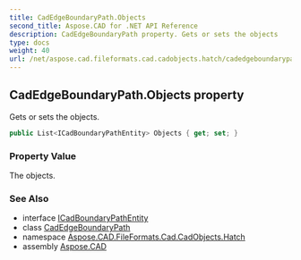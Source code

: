 ```yaml
---
title: CadEdgeBoundaryPath.Objects
second_title: Aspose.CAD for .NET API Reference
description: CadEdgeBoundaryPath property. Gets or sets the objects
type: docs
weight: 40
url: /net/aspose.cad.fileformats.cad.cadobjects.hatch/cadedgeboundarypath/objects/
---
```

## CadEdgeBoundaryPath.Objects property

Gets or sets the objects.

```csharp
public List<ICadBoundaryPathEntity> Objects { get; set; }
```

### Property Value

The objects.

### See Also

* interface [ICadBoundaryPathEntity](../../icadboundarypathentity/)
* class [CadEdgeBoundaryPath](../)
* namespace [Aspose.CAD.FileFormats.Cad.CadObjects.Hatch](../../cadedgeboundarypath/)
* assembly [Aspose.CAD](../../../)


